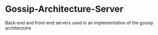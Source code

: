 # Gossip-Architecture-Server
Back-end and front-end servers used in an implementation of the gossip architectutre 
